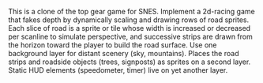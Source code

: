 This is a clone of the top gear game for SNES.
Implement a 2d-racing game that fakes depth by dynamically scaling and drawing rows of road sprites. Each slice of road is a sprite or tile whose width is increased or decreased per scanline to simulate perspective, and successive strips are drawn from the horizon toward the player to build the road surface.
Use one background layer for distant scenery (sky, mountains). 
Places the road strips and roadside objects (trees, signposts) as sprites on a second layer. 
Static HUD elements (speedometer, timer) live on yet another layer.